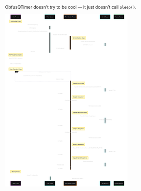 ObfusQTimer doesn't try to be cool — it just doesn’t call `Sleep()`.

<img src="./img/image.svg" alt="ObfusQTimer" width="400"/>
